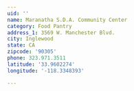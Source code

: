 ```yaml
---
uid: ''
name: Maranatha S.D.A. Community Center
category: Food Pantry
address_1: 3569 W. Manchester Blvd.
city: Inglewood
state: CA
zipcode: '90305'
phone: 323.971.3511
latitude: '33.9602274'
longitude: '-118.3348393'

---
```

